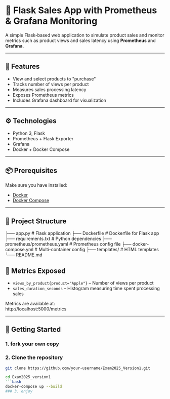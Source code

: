 # 🛒 Flask Sales App with Prometheus & Grafana Monitoring

A simple Flask-based web application to simulate product sales and monitor metrics such as product views and sales latency using **Prometheus** and **Grafana**.

---

## 🚀 Features

- View and select products to "purchase"
- Tracks number of views per product
- Measures sales processing latency
- Exposes Prometheus metrics
- Includes Grafana dashboard for visualization

---

## ⚙️ Technologies

- Python 3, Flask
- Prometheus + Flask Exporter
- Grafana
- Docker + Docker Compose

---
## 📦 Prerequisites

Make sure you have installed:

- [Docker](https://www.docker.com/)
- [Docker Compose](https://docs.docker.com/compose/)

---

## 📁 Project Structure
├── app.py # Flask application
├── Dockerfile # Dockerfile for Flask app
├── requirements.txt # Python dependencies
├── prometheus/prometheus.yaml # Prometheus config file
├── docker-compose.yml # Multi-container config
├── templates/ # HTML templates
└── README.md
## 🧪 Metrics Exposed

- `views_by_product{product="Apple"}` – Number of views per product
- `sales_duration_seconds` – Histogram measuring time spent processing sales

Metrics are available at:  
http://localhost:5000/metrics

---

## 🚀 Getting Started
### 1. fork your own copy
### 2. Clone the repository
```bash
git clone https://github.com/your-username/Exam2025_Version1.git
```
```bash
cd Exam2025_version1
```bash
docker-compose up --build
### 3. enjoy
```
